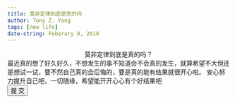 ```yaml
---
title: 莫非定律到底是真的吗
author: Tony Z. Yang
tags: [new life]
date-string: Feberary 9, 2019
---
```

<center>
莫非定律到底是真的吗？
</center>
最近真的想了好久好久，不想发生的事不知道会不会真的发生，就算希望不大但还是想试一试，要不然自己真的会后悔的，要是真的能有结果就很开心啦。 安心努力提升自己吧，一切随缘，希望能开开心心有个好结果吧



<script>
function password(){
var p = prompt("Input the Password","");
if(p!='123456'){
alert('Wrong Password!');
return false;
}else{
alert("Yes!");
return /_posts/haha.html;
}
}
</script>

<script language="javascript">
<!--
function test(form){test3(form)}
function test3(form){
if (form.text3.value！="123")
alert("密码错误，请重新输入！")
}
-->
</script>

<form action="/haha.html">

<input type="submit" name="提交" value="提 交" onclick="password()">
</form>
